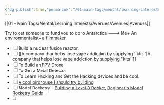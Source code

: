 ```yaml
---
{"dg-publish":true,"permalink":"/01-main-tags/mental/learning-interests/avenues/things-to-do-or-build/","created":"2024-11-18T16:47:37.588+05:30","updated":"2024-10-11T00:35:32.000+05:30"}
---
```


[[01 - Main Tags/Mental/Learning Interests/Avenues/Avenues\|Avenues]]

Try to get someone to fund you to go to Antarctica ---> Me+ An environmentalist+ a filmmaker.
- [ ] Build a nuclear fusion reactor.
- [ ] [[A company that helps lose vape addiction by supplying ''kits''\|A company that helps lose vape addiction by supplying ''kits'']]
- [ ] To Build an FPV Drone
- [ ] To Get a Metal Detector
- [ ] To Learn Hacking and Get the Hacking devices and be cool.
- [ ] [A cool birdhouse I should try building](https://www.kickstarter.com/projects/reli-birdhouse/birddy-smart-bird-house-a-breakthrough-in-avian-observation?ref=discovery_category)
- [ ] Model Rocketry - [Building a Level 3 Rocket](https://www.youtube.com/watch?v=KoqgiMBA4IY&ab_channel=BPS.space), [Beginner's Model Rocketry Guide](https://www.youtube.com/watch?v=OBSEq8BjCSg&ab_channel=maxthrustrc)
- [ ] 